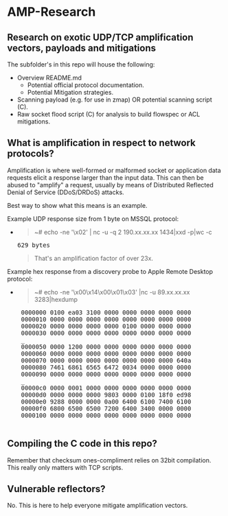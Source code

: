 # AMP-Research

## Research on exotic UDP/TCP amplification vectors, payloads and mitigations

The subfolder's in this repo will house the following:
 - Overview README.md
   - Potential official protocol documentation.
   - Potential Mitigation strategies.
 - Scanning payload (e.g. for use in zmap) OR potential scanning script (C).
 - Raw socket flood script (C) for analysis to build flowspec or ACL mitigations.


## What is amplification in respect to network protocols?

Amplification is where well-formed or malformed socket or application data requests elicit a response larger than the input data. This can then be abused to "amplify" a request, usually by means of Distributed Reflected Denial of Service (DDoS/DRDoS) attacks.

Best way to show what this means is an example.

Example UDP response size from 1 byte on MSSQL protocol:
- >~# echo -ne '\x02' | nc -u -q 2 190.xx.xx.xx 1434|xxd -p|wc -c
	<pre>629 bytes</pre>
	>That's an amplification factor of over 23x.

Example hex response from a discovery probe to Apple Remote Desktop protocol:
 - >~# echo -ne '\x00\x14\x00\x01\x03' |nc -u 89.xx.xx.xx 3283|hexdump
    <pre>
	0000000 0100 ea03 3100 0000 0000 0000 0000 0000
	0000010 0000 0000 0000 0000 0000 0000 0000 0000
	0000020 0000 0000 0000 0000 0100 0000 0000 0000
	0000030 0000 0000 0000 0000 0000 0000 0000 0000
	_
	0000050 0000 1200 0000 0000 0000 0000 0000 0000
	0000060 0000 0000 0000 0000 0000 0000 0000 0000
	0000070 0000 0000 0000 0000 0000 0000 0000 640a
	0000080 7461 6861 6565 6472 0034 0000 0000 0000
	0000090 0000 0000 0000 0000 0000 0000 0000 0000
	_
	00000c0 0000 0001 0000 0000 0000 0000 0000 0000
	00000d0 0000 0000 0000 9803 0000 0100 18f0 ed98
	00000e0 9288 0000 0000 0a00 6400 6100 7400 6100
	00000f0 6800 6500 6500 7200 6400 3400 0000 0000
	0000100 0000 0000 0000 0000 0000 0000 0000 0000
	</pre>

## Compiling the C code in this repo?

Remember that checksum ones-compliment relies on 32bit compilation.
This really only matters with TCP scripts.


## Vulnerable reflectors?

No. This is here to help everyone mitigate amplification vectors. 